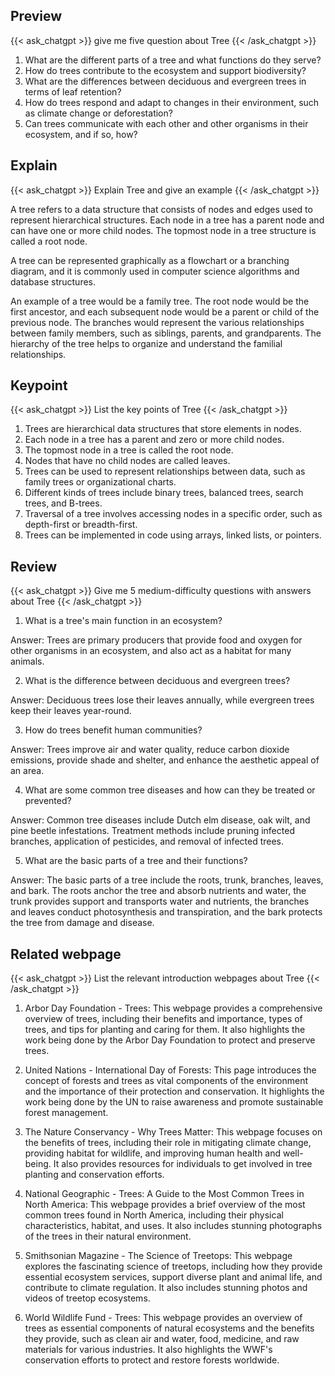 ## Preview
{{< ask_chatgpt >}}
give me five question about Tree
{{< /ask_chatgpt >}}



1. What are the different parts of a tree and what functions do they serve?
2. How do trees contribute to the ecosystem and support biodiversity?
3. What are the differences between deciduous and evergreen trees in terms of leaf retention?
4. How do trees respond and adapt to changes in their environment, such as climate change or deforestation?
5. Can trees communicate with each other and other organisms in their ecosystem, and if so, how?   

## Explain
{{< ask_chatgpt >}}
Explain Tree and give an example
{{< /ask_chatgpt >}}



A tree refers to a data structure that consists of nodes and edges used to represent hierarchical structures. Each node in a tree has a parent node and can have one or more child nodes. The topmost node in a tree structure is called a root node.

A tree can be represented graphically as a flowchart or a branching diagram, and it is commonly used in computer science algorithms and database structures.

An example of a tree would be a family tree. The root node would be the first ancestor, and each subsequent node would be a parent or child of the previous node. The branches would represent the various relationships between family members, such as siblings, parents, and grandparents. The hierarchy of the tree helps to organize and understand the familial relationships.   

## Keypoint
{{< ask_chatgpt >}}
List the key points of Tree
{{< /ask_chatgpt >}}



1. Trees are hierarchical data structures that store elements in nodes.
2. Each node in a tree has a parent and zero or more child nodes.
3. The topmost node in a tree is called the root node.
4. Nodes that have no child nodes are called leaves.
5. Trees can be used to represent relationships between data, such as family trees or organizational charts.
6. Different kinds of trees include binary trees, balanced trees, search trees, and B-trees.
7. Traversal of a tree involves accessing nodes in a specific order, such as depth-first or breadth-first.
8. Trees can be implemented in code using arrays, linked lists, or pointers.   

## Review
{{< ask_chatgpt >}}
Give me 5 medium-difficulty questions with answers about Tree
{{< /ask_chatgpt >}}



1. What is a tree's main function in an ecosystem?

Answer: Trees are primary producers that provide food and oxygen for other organisms in an ecosystem, and also act as a habitat for many animals.

2. What is the difference between deciduous and evergreen trees?

Answer: Deciduous trees lose their leaves annually, while evergreen trees keep their leaves year-round.

3. How do trees benefit human communities?

Answer: Trees improve air and water quality, reduce carbon dioxide emissions, provide shade and shelter, and enhance the aesthetic appeal of an area.

4. What are some common tree diseases and how can they be treated or prevented?

Answer: Common tree diseases include Dutch elm disease, oak wilt, and pine beetle infestations. Treatment methods include pruning infected branches, application of pesticides, and removal of infected trees.

5. What are the basic parts of a tree and their functions?

Answer: The basic parts of a tree include the roots, trunk, branches, leaves, and bark. The roots anchor the tree and absorb nutrients and water, the trunk provides support and transports water and nutrients, the branches and leaves conduct photosynthesis and transpiration, and the bark protects the tree from damage and disease.   

## Related webpage
{{< ask_chatgpt >}}
List the relevant introduction webpages about Tree
{{< /ask_chatgpt >}}



1. Arbor Day Foundation - Trees: This webpage provides a comprehensive overview of trees, including their benefits and importance, types of trees, and tips for planting and caring for them. It also highlights the work being done by the Arbor Day Foundation to protect and preserve trees.

2. United Nations - International Day of Forests: This page introduces the concept of forests and trees as vital components of the environment and the importance of their protection and conservation. It highlights the work being done by the UN to raise awareness and promote sustainable forest management.

3. The Nature Conservancy - Why Trees Matter: This webpage focuses on the benefits of trees, including their role in mitigating climate change, providing habitat for wildlife, and improving human health and well-being. It also provides resources for individuals to get involved in tree planting and conservation efforts.

4. National Geographic - Trees: A Guide to the Most Common Trees in North America: This webpage provides a brief overview of the most common trees found in North America, including their physical characteristics, habitat, and uses. It also includes stunning photographs of the trees in their natural environment.

5. Smithsonian Magazine - The Science of Treetops: This webpage explores the fascinating science of treetops, including how they provide essential ecosystem services, support diverse plant and animal life, and contribute to climate regulation. It also includes stunning photos and videos of treetop ecosystems. 

6. World Wildlife Fund - Trees: This webpage provides an overview of trees as essential components of natural ecosystems and the benefits they provide, such as clean air and water, food, medicine, and raw materials for various industries. It also highlights the WWF's conservation efforts to protect and restore forests worldwide.   

